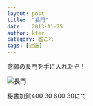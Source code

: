 ```yaml
---
layout: post
title:  "長門"
date:   2013-11-25
author: kter
category: 艦これ
tags: [建造]
---
```

念願の長門を手に入れたぞ！


![長門](http://img.kter.jp/kancolle-105.png)




秘書加賀400 30 600 30にて
